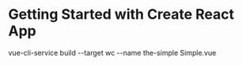 # Getting Started with Create React App

vue-cli-service build --target wc --name the-simple Simple.vue
